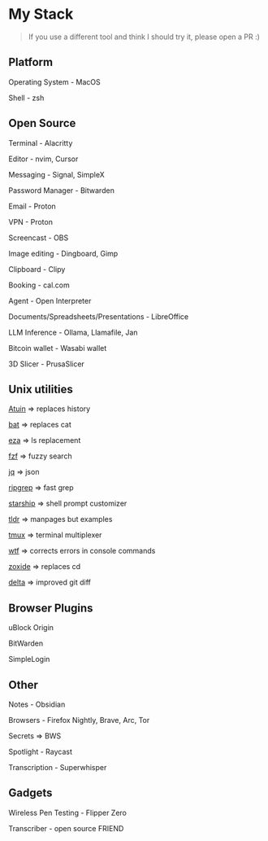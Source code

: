 # My Stack

> If you use a different tool and think I should try it, please open a PR :)

## Platform
Operating System - MacOS

Shell - zsh

## Open Source

Terminal - Alacritty

Editor - nvim, Cursor

Messaging - Signal, SimpleX

Password Manager - Bitwarden

Email - Proton

VPN - Proton

Screencast - OBS

Image editing - Dingboard, Gimp

Clipboard - Clipy

Booking - cal.com

Agent - Open Interpreter

Documents/Spreadsheets/Presentations - LibreOffice

LLM Inference - Ollama, Llamafile, Jan

Bitcoin wallet - Wasabi wallet

3D Slicer - PrusaSlicer

## Unix utilities

[Atuin](https://github.com/atuinsh/atuin) => replaces history

[bat](https://github.com/sharkdp/bat) => replaces cat

[eza](https://github.com/eza-community/eza) => ls replacement

[fzf](https://github.com/junegunn/fzf) => fuzzy search

[jq](https://github.com/jqlang/jq) => json

[ripgrep](https://github.com/BurntSushi/ripgrep) => fast grep

[starship](https://github.com/starship/starship) => shell prompt customizer

[tldr](https://github.com/tldr-pages/tldr) => manpages but examples

[tmux](https://github.com/tmux/tmux) => terminal multiplexer

[wtf](https://github.com/OpenInterpreter/open-interpreter) => corrects errors in console commands

[zoxide](https://github.com/ajeetdsouza/zoxide) => replaces cd

[delta](https://github.com/dandavison/delta) => improved git diff


## Browser Plugins

uBlock Origin

BitWarden

SimpleLogin


## Other

Notes - Obsidian

Browsers - Firefox Nightly, Brave, Arc, Tor

Secrets => BWS

Spotlight - Raycast

Transcription - Superwhisper

## Gadgets

Wireless Pen Testing - Flipper Zero

Transcriber - open source FRIEND

